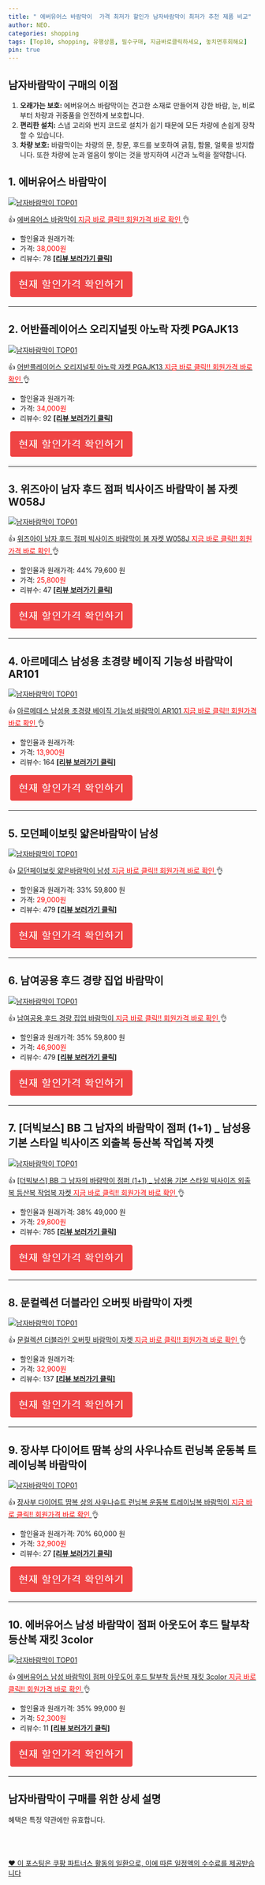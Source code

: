 ```yaml
---
title: " 에버유어스 바람막이  가격 최저가 할인가 남자바람막이 최저가 추천 제품 비교"
author: NEO.
categories: shopping
tags: [Top10, shopping, 유행상품, 필수구매, 지금바로클릭하세요, 놓치면후회해요]
pin: true
---
```

## 남자바람막이 구매의 이점
1. **오래가는 보호:** 에버유어스 바람막이는 견고한 소재로 만들어져 강한 바람, 눈, 비로부터 차량과 귀중품을 안전하게 보호합니다.
2. **편리한 설치:** 스냅 고리와 번지 코드로 설치가 쉽기 때문에 모든 차량에 손쉽게 장착할 수 있습니다.
3. **차량 보호:** 바람막이는 차량의 문, 창문, 후드를 보호하여 긁힘, 함몰, 얼룩을 방지합니다. 또한 차량에 눈과 얼음이 쌓이는 것을 방지하여 시간과 노력을 절약합니다.

   

## 1.  에버유어스 바람막이 

[![남자바람막이 TOP01](https://thumbnail9.coupangcdn.com/thumbnails/remote/490x490ex/image/vendor_inventory/beb9/86570c3de93c1a7bcadff98f6e199b7bb1275f235056a16c8b81f17747ad.jpg)](https://link.coupang.com/re/AFFSDP?lptag=AF3617701&subid=GithubCoopas&pageKey=6893013338&traceid=V0-153&itemId=16553780372&vendorItemId=83740136802)


👍 [ 에버유어스 바람막이  <font color=red> 지금 바로 클릭!! 회원가격 바로 확인 </font> ](https://link.coupang.com/re/AFFSDP?lptag=AF3617701&subid=GithubCoopas&pageKey=6893013338&traceid=V0-153&itemId=16553780372&vendorItemId=83740136802) 👌 


- 할인율과 원래가격: 
- 가격: <span style='color:red'>38,000원</span>
- 리뷰수: 78  [**[리뷰 보러가기 클릭]**](https://link.coupang.com/re/AFFSDP?lptag=AF3617701&subid=GithubCoopas&pageKey=6893013338&traceid=V0-153&itemId=16553780372&vendorItemId=83740136802)

[![](/discount_price.png)](https://link.coupang.com/re/AFFSDP?lptag=AF3617701&subid=GithubCoopas&pageKey=6893013338&traceid=V0-153&itemId=16553780372&vendorItemId=83740136802)

---


   

## 2.  어반플레이어스 오리지널핏 아노락 자켓 PGAJK13 

[![남자바람막이 TOP01](https://thumbnail7.coupangcdn.com/thumbnails/remote/490x490ex/image/retail/images/175566636218535-a41b179b-8606-4734-b69c-e9c8f596120b.png)](https://link.coupang.com/re/AFFSDP?lptag=AF3617701&subid=GithubCoopas&pageKey=5233698443&traceid=V0-153&itemId=7373869755&vendorItemId=74428455526)


👍 [ 어반플레이어스 오리지널핏 아노락 자켓 PGAJK13  <font color=red> 지금 바로 클릭!! 회원가격 바로 확인 </font> ](https://link.coupang.com/re/AFFSDP?lptag=AF3617701&subid=GithubCoopas&pageKey=5233698443&traceid=V0-153&itemId=7373869755&vendorItemId=74428455526) 👌 


- 할인율과 원래가격: 
- 가격: <span style='color:red'>34,000원</span>
- 리뷰수: 92  [**[리뷰 보러가기 클릭]**](https://link.coupang.com/re/AFFSDP?lptag=AF3617701&subid=GithubCoopas&pageKey=5233698443&traceid=V0-153&itemId=7373869755&vendorItemId=74428455526)

[![](/discount_price.png)](https://link.coupang.com/re/AFFSDP?lptag=AF3617701&subid=GithubCoopas&pageKey=5233698443&traceid=V0-153&itemId=7373869755&vendorItemId=74428455526)

---


   

## 3.  위즈아이 남자 후드 점퍼 빅사이즈 바람막이 봄 자켓 W058J 

[![남자바람막이 TOP01](https://thumbnail8.coupangcdn.com/thumbnails/remote/490x490ex/image/vendor_inventory/faf8/e1605dbd8ff6fb32e30d69c5c54f7fb77a974c79f14aee363294bded693f.jpg)](https://link.coupang.com/re/AFFSDP?lptag=AF3617701&subid=GithubCoopas&pageKey=6073970023&traceid=V0-153&itemId=11226479886&vendorItemId=70560600328)


👍 [ 위즈아이 남자 후드 점퍼 빅사이즈 바람막이 봄 자켓 W058J  <font color=red> 지금 바로 클릭!! 회원가격 바로 확인 </font> ](https://link.coupang.com/re/AFFSDP?lptag=AF3617701&subid=GithubCoopas&pageKey=6073970023&traceid=V0-153&itemId=11226479886&vendorItemId=70560600328) 👌 


- 할인율과 원래가격: 44%  79,600   원
- 가격: <span style='color:red'>25,800원</span>
- 리뷰수: 47  [**[리뷰 보러가기 클릭]**](https://link.coupang.com/re/AFFSDP?lptag=AF3617701&subid=GithubCoopas&pageKey=6073970023&traceid=V0-153&itemId=11226479886&vendorItemId=70560600328)

[![](/discount_price.png)](https://link.coupang.com/re/AFFSDP?lptag=AF3617701&subid=GithubCoopas&pageKey=6073970023&traceid=V0-153&itemId=11226479886&vendorItemId=70560600328)

---


   

## 4.  아르메데스 남성용 초경량 베이직 기능성 바람막이 AR101 

[![남자바람막이 TOP01](https://thumbnail7.coupangcdn.com/thumbnails/remote/490x490ex/image/retail/images/16362042281884567-d0e0c449-8827-478d-bcd6-f7c981c8c421.jpg)](https://link.coupang.com/re/AFFSDP?lptag=AF3617701&subid=GithubCoopas&pageKey=1082800745&traceid=V0-153&itemId=2035960290&vendorItemId=70248956272)


👍 [ 아르메데스 남성용 초경량 베이직 기능성 바람막이 AR101  <font color=red> 지금 바로 클릭!! 회원가격 바로 확인 </font> ](https://link.coupang.com/re/AFFSDP?lptag=AF3617701&subid=GithubCoopas&pageKey=1082800745&traceid=V0-153&itemId=2035960290&vendorItemId=70248956272) 👌 


- 할인율과 원래가격: 
- 가격: <span style='color:red'>13,900원</span>
- 리뷰수: 164  [**[리뷰 보러가기 클릭]**](https://link.coupang.com/re/AFFSDP?lptag=AF3617701&subid=GithubCoopas&pageKey=1082800745&traceid=V0-153&itemId=2035960290&vendorItemId=70248956272)

[![](/discount_price.png)](https://link.coupang.com/re/AFFSDP?lptag=AF3617701&subid=GithubCoopas&pageKey=1082800745&traceid=V0-153&itemId=2035960290&vendorItemId=70248956272)

---


   

## 5.  모던페이보릿 얇은바람막이 남성 

[![남자바람막이 TOP01](https://thumbnail7.coupangcdn.com/thumbnails/remote/490x490ex/image/vendor_inventory/ab70/8164b228304b83e93b0d04208e3a224ffc38117768f1ce649a13ee5ab211.jpg)](https://link.coupang.com/re/AFFSDP?lptag=AF3617701&subid=GithubCoopas&pageKey=7853403235&traceid=V0-153&itemId=21412231552&vendorItemId=88468554847)


👍 [ 모던페이보릿 얇은바람막이 남성  <font color=red> 지금 바로 클릭!! 회원가격 바로 확인 </font> ](https://link.coupang.com/re/AFFSDP?lptag=AF3617701&subid=GithubCoopas&pageKey=7853403235&traceid=V0-153&itemId=21412231552&vendorItemId=88468554847) 👌 


- 할인율과 원래가격: 33%  59,800   원
- 가격: <span style='color:red'>29,000원</span>
- 리뷰수: 479  [**[리뷰 보러가기 클릭]**](https://link.coupang.com/re/AFFSDP?lptag=AF3617701&subid=GithubCoopas&pageKey=7853403235&traceid=V0-153&itemId=21412231552&vendorItemId=88468554847)

[![](/discount_price.png)](https://link.coupang.com/re/AFFSDP?lptag=AF3617701&subid=GithubCoopas&pageKey=7853403235&traceid=V0-153&itemId=21412231552&vendorItemId=88468554847)

---


   

## 6.  남여공용 후드 경량 집업 바람막이 

[![남자바람막이 TOP01](https://thumbnail6.coupangcdn.com/thumbnails/remote/490x490ex/image/vendor_inventory/9c7f/6dc8f155fb7b5a7d852af776087bb08f1c85e1719085a2635e8f84d199b6.jpg)](https://link.coupang.com/re/AFFSDP?lptag=AF3617701&subid=GithubCoopas&pageKey=7634536965&traceid=V0-153&itemId=20270120341&vendorItemId=87369209744)


👍 [ 남여공용 후드 경량 집업 바람막이  <font color=red> 지금 바로 클릭!! 회원가격 바로 확인 </font> ](https://link.coupang.com/re/AFFSDP?lptag=AF3617701&subid=GithubCoopas&pageKey=7634536965&traceid=V0-153&itemId=20270120341&vendorItemId=87369209744) 👌 


- 할인율과 원래가격: 35%  59,800   원
- 가격: <span style='color:red'>46,900원</span>
- 리뷰수: 479  [**[리뷰 보러가기 클릭]**](https://link.coupang.com/re/AFFSDP?lptag=AF3617701&subid=GithubCoopas&pageKey=7634536965&traceid=V0-153&itemId=20270120341&vendorItemId=87369209744)

[![](/discount_price.png)](https://link.coupang.com/re/AFFSDP?lptag=AF3617701&subid=GithubCoopas&pageKey=7634536965&traceid=V0-153&itemId=20270120341&vendorItemId=87369209744)

---


   

## 7.  [더빅보스] BB 그 남자의 바람막이 점퍼 (1+1) _ 남성용 기본 스타일 빅사이즈 외출복 등산복 작업복 자켓 

[![남자바람막이 TOP01](https://thumbnail8.coupangcdn.com/thumbnails/remote/490x490ex/image/vendor_inventory/eff0/b007ccbb11164d15636b206df6e474ca62315e91c956cd6ef1aba444e889.jpg)](https://link.coupang.com/re/AFFSDP?lptag=AF3617701&subid=GithubCoopas&pageKey=6357751058&traceid=V0-153&itemId=13406818829&vendorItemId=80661519443)


👍 [ [더빅보스] BB 그 남자의 바람막이 점퍼 (1+1) _ 남성용 기본 스타일 빅사이즈 외출복 등산복 작업복 자켓  <font color=red> 지금 바로 클릭!! 회원가격 바로 확인 </font> ](https://link.coupang.com/re/AFFSDP?lptag=AF3617701&subid=GithubCoopas&pageKey=6357751058&traceid=V0-153&itemId=13406818829&vendorItemId=80661519443) 👌 


- 할인율과 원래가격: 38%  49,000   원
- 가격: <span style='color:red'>29,800원</span>
- 리뷰수: 785  [**[리뷰 보러가기 클릭]**](https://link.coupang.com/re/AFFSDP?lptag=AF3617701&subid=GithubCoopas&pageKey=6357751058&traceid=V0-153&itemId=13406818829&vendorItemId=80661519443)

[![](/discount_price.png)](https://link.coupang.com/re/AFFSDP?lptag=AF3617701&subid=GithubCoopas&pageKey=6357751058&traceid=V0-153&itemId=13406818829&vendorItemId=80661519443)

---


   

## 8.  문컬렉션 더블라인 오버핏 바람막이 자켓 

[![남자바람막이 TOP01](https://thumbnail8.coupangcdn.com/thumbnails/remote/490x490ex/image/retail/images/2024/01/30/17/1/fc0fb003-208b-4fc8-9fad-c51b44cacc34.jpg)](https://link.coupang.com/re/AFFSDP?lptag=AF3617701&subid=GithubCoopas&pageKey=7465481270&traceid=V0-153&itemId=19468519288&vendorItemId=88530327956)


👍 [ 문컬렉션 더블라인 오버핏 바람막이 자켓  <font color=red> 지금 바로 클릭!! 회원가격 바로 확인 </font> ](https://link.coupang.com/re/AFFSDP?lptag=AF3617701&subid=GithubCoopas&pageKey=7465481270&traceid=V0-153&itemId=19468519288&vendorItemId=88530327956) 👌 


- 할인율과 원래가격: 
- 가격: <span style='color:red'>32,900원</span>
- 리뷰수: 137  [**[리뷰 보러가기 클릭]**](https://link.coupang.com/re/AFFSDP?lptag=AF3617701&subid=GithubCoopas&pageKey=7465481270&traceid=V0-153&itemId=19468519288&vendorItemId=88530327956)

[![](/discount_price.png)](https://link.coupang.com/re/AFFSDP?lptag=AF3617701&subid=GithubCoopas&pageKey=7465481270&traceid=V0-153&itemId=19468519288&vendorItemId=88530327956)

---


   

## 9.  장사부 다이어트 땀복 상의 사우나슈트 런닝복 운동복 트레이닝복 바람막이 

[![남자바람막이 TOP01](https://thumbnail6.coupangcdn.com/thumbnails/remote/490x490ex/image/vendor_inventory/8bb4/730a775600bda2e6b13786fb14574798374f31efdb2b094416ffff24fc27.jpg)](https://link.coupang.com/re/AFFSDP?lptag=AF3617701&subid=GithubCoopas&pageKey=7473283446&traceid=V0-153&itemId=19504650284&vendorItemId=86615493452)


👍 [ 장사부 다이어트 땀복 상의 사우나슈트 런닝복 운동복 트레이닝복 바람막이  <font color=red> 지금 바로 클릭!! 회원가격 바로 확인 </font> ](https://link.coupang.com/re/AFFSDP?lptag=AF3617701&subid=GithubCoopas&pageKey=7473283446&traceid=V0-153&itemId=19504650284&vendorItemId=86615493452) 👌 


- 할인율과 원래가격: 70%  60,000   원
- 가격: <span style='color:red'>32,900원</span>
- 리뷰수: 27  [**[리뷰 보러가기 클릭]**](https://link.coupang.com/re/AFFSDP?lptag=AF3617701&subid=GithubCoopas&pageKey=7473283446&traceid=V0-153&itemId=19504650284&vendorItemId=86615493452)

[![](/discount_price.png)](https://link.coupang.com/re/AFFSDP?lptag=AF3617701&subid=GithubCoopas&pageKey=7473283446&traceid=V0-153&itemId=19504650284&vendorItemId=86615493452)

---


   

## 10.  에버유어스 남성 바람막이 점퍼 아웃도어 후드 탈부착 등산복 재킷 3color 

[![남자바람막이 TOP01](https://thumbnail10.coupangcdn.com/thumbnails/remote/490x490ex/image/vendor_inventory/3d23/d52a3862819728fa6ebe7ec547713367fe77b06a0d352881ccd8ae1aeb05.JPG)](https://link.coupang.com/re/AFFSDP?lptag=AF3617701&subid=GithubCoopas&pageKey=7610244411&traceid=V0-153&itemId=20153637222&vendorItemId=87173999924)


👍 [ 에버유어스 남성 바람막이 점퍼 아웃도어 후드 탈부착 등산복 재킷 3color  <font color=red> 지금 바로 클릭!! 회원가격 바로 확인 </font> ](https://link.coupang.com/re/AFFSDP?lptag=AF3617701&subid=GithubCoopas&pageKey=7610244411&traceid=V0-153&itemId=20153637222&vendorItemId=87173999924) 👌 


- 할인율과 원래가격: 35%  99,000   원
- 가격: <span style='color:red'>52,300원</span>
- 리뷰수: 11  [**[리뷰 보러가기 클릭]**](https://link.coupang.com/re/AFFSDP?lptag=AF3617701&subid=GithubCoopas&pageKey=7610244411&traceid=V0-153&itemId=20153637222&vendorItemId=87173999924)

[![](/discount_price.png)](https://link.coupang.com/re/AFFSDP?lptag=AF3617701&subid=GithubCoopas&pageKey=7610244411&traceid=V0-153&itemId=20153637222&vendorItemId=87173999924)

---
## 남자바람막이 구매를 위한 상세 설명
혜택은 특정 약관에만 유효합니다.<br><br><br><br><br> [ ❤  이 포스팅은 쿠팡 파트너스 활동의 일환으로, 이에 따른 일정액의 수수료를 제공받습니다](https://link.coupang.com/a/bcEFyh)